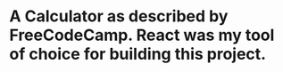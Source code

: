 # A Calculator as described by FreeCodeCamp. React was my tool of choice for building this project. 
